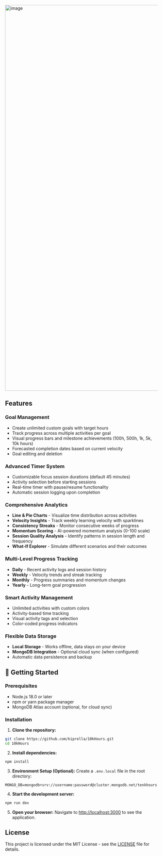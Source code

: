 
 



<img width="2559" height="1272" alt="image" src="https://github.com/user-attachments/assets/616076f1-53cd-432c-9d07-2ee559fae14e" />




## Features

###  **Goal Management**
- Create unlimited custom goals with target hours
- Track progress across multiple activities per goal
- Visual progress bars and milestone achievements (100h, 500h, 1k, 5k, 10k hours)
- Forecasted completion dates based on current velocity
- Goal editing and deletion

###  **Advanced Timer System**
- Customizable focus session durations (default 45 minutes)
- Activity selection before starting sessions
- Real-time timer with pause/resume functionality
- Automatic session logging upon completion

###  **Comprehensive Analytics**
- **Line & Pie Charts** - Visualize time distribution across activities
- **Velocity Insights** - Track weekly learning velocity with sparklines
- **Consistency Streaks** - Monitor consecutive weeks of progress
- **Momentum Scoring** - AI-powered momentum analysis (0-100 scale)
- **Session Quality Analysis** - Identify patterns in session length and frequency
- **What-If Explorer** - Simulate different scenarios and their outcomes

###  **Multi-Level Progress Tracking**
- **Daily** - Recent activity logs and session history
- **Weekly** - Velocity trends and streak tracking
- **Monthly** - Progress summaries and momentum changes
- **Yearly** - Long-term goal progression

###  **Smart Activity Management**
- Unlimited activities with custom colors
- Activity-based time tracking
- Visual activity tags and selection
- Color-coded progress indicators

###  **Flexible Data Storage**
- **Local Storage** - Works offline, data stays on your device
- **MongoDB Integration** - Optional cloud sync (when configured)
- Automatic data persistence and backup

## 🚀 Getting Started

### Prerequisites

- Node.js 18.0 or later
- npm or yarn package manager
- MongoDB Atlas account (optional, for cloud sync)

### Installation

1. **Clone the repository:**
```bash
git clone https://github.com/kiprella/10kHours.git
cd 10kHours
```

2. **Install dependencies:**
```bash
npm install
```

3. **Environment Setup (Optional):**
Create a `.env.local` file in the root directory:
```env
MONGO_DB=mongodb+srv://username:password@cluster.mongodb.net/tenkhours
```

4. **Start the development server:**
```bash
npm run dev
```

5. **Open your browser:**
Navigate to [http://localhost:3000](http://localhost:3000) to see the application.





## License

This project is licensed under the MIT License - see the [LICENSE](LICENSE) file for details.



